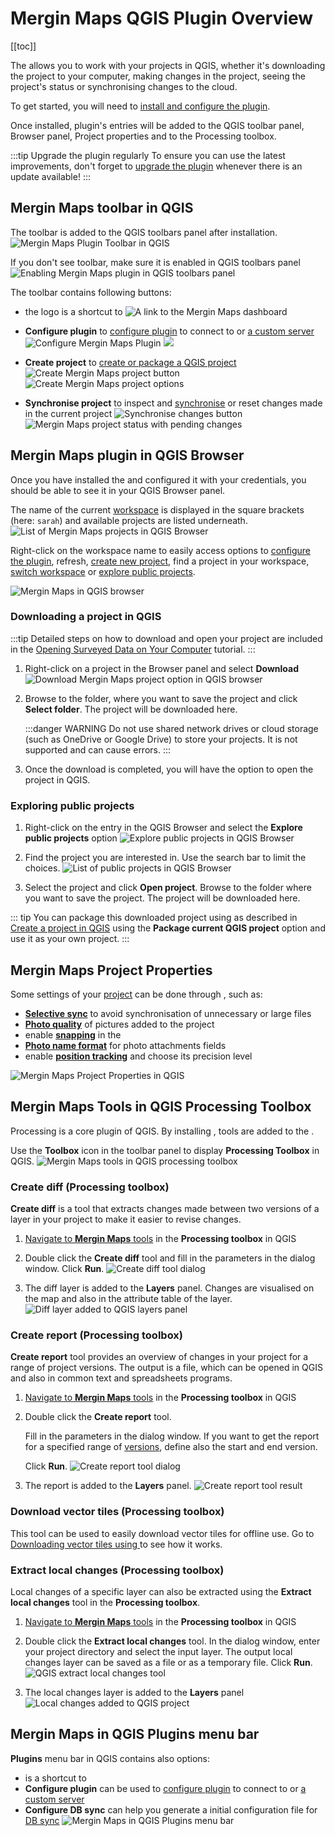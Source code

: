 # Mergin Maps QGIS Plugin Overview
[[toc]]

The <QGISPluginName /> allows you to work with your <MainPlatformNameLink /> projects in QGIS, whether it's downloading the project to your computer, making changes in the project, seeing the project's status or synchronising changes to the cloud. 

To get started, you will need to [install and configure the plugin](../../setup/install-mergin-maps-plugin-for-qgis/index.md). 

Once installed, plugin's entries will be added to the QGIS toolbar panel, Browser panel, Project properties and to the Processing toolbox.

:::tip Upgrade the plugin regularly
To ensure you can use the latest improvements, don't forget to [upgrade the plugin](../../setup/install-mergin-maps-plugin-for-qgis/#plugin-upgrade) whenever there is an update available!
:::

## Mergin Maps toolbar in QGIS
The <MainPlatformName /> toolbar is added to the QGIS toolbars panel after installation.
![Mergin Maps Plugin Toolbar in QGIS](../../setup/install-mergin-maps-plugin-for-qgis/mergin-toolbar.jpg "Mergin Maps Plugin Toolbar in QGIS")

If you don't see <MainPlatformName /> toolbar, make sure it is enabled in QGIS toolbars panel
![Enabling Mergin Maps plugin in QGIS toolbars panel](./enable-plugin.gif "Enabling Mergin Maps plugin in QGIS toolbars panel")

The toolbar contains following buttons:
- the <MainPlatformName />  logo is a shortcut to <AppDomainNameLink />
  ![A link to the Mergin Maps dashboard](./plugin-toolbar-logo.jpg "A link to the Mergin Maps dashboard")
  
- **Configure <MainPlatformName /> plugin** to [configure plugin](../../setup/install-mergin-maps-plugin-for-qgis/#plugin-configuration) to connect to <MainPlatformName /> or [a custom server](../plugin-multi-server-use/)
  ![Configure Mergin Maps Plugin](../../setup/install-mergin-maps-plugin-for-qgis/qgis-configure-mergin-plugin.jpg "Configure Mergin Maps Plugin")
  ![](./plugin-configure.jpg "")
  
- **Create <MainPlatformName /> project** to [create or package a QGIS project](../create-project/#create-a-project-in-qgis)
  ![Create Mergin Maps project button](./plugin-toolbar-create-project.jpg "Create Mergin Maps project button")
  ![Create Mergin Maps project options](../create-project/mergin_plugin_project_wizard_2.jpg "Create Mergin Maps project options")
    
- **Synchronise <MainPlatformName /> project** to inspect and [synchronise](../synchronisation/#synchronising-changes-in-qgis) or reset changes made in the current project
  ![Synchronise changes button](./plugin-toolbar-sync.jpg "Synchronise changes button")
  ![Mergin Maps project status with pending changes](./plugin-project-status.jpg "Mergin Maps project status with pending changes")


## Mergin Maps plugin in QGIS Browser

Once you have installed the <QGISPluginNameShort /> and configured it with your <MainPlatformNameLink /> credentials, you should be able to see it in your QGIS Browser panel. 

The name of the current [workspace](../workspaces/) is displayed in the square brackets (here: `sarah`) and available projects are listed underneath.
![List of Mergin Maps projects in QGIS Browser](./plugin-browser-projects.jpg "List of Mergin Maps projects in QGIS Browser")

Right-click on the workspace name to easily access options to [configure the plugin](../../setup/install-mergin-maps-plugin-for-qgis/#plugin-configuration), refresh, [create new project](../create-project/#create-a-project-in-qgis), find a project in your workspace, [switch workspace](../workspaces/#switch-workspaces-in-qgis) or [explore public projects](#exploring-public-projects).

![Mergin Maps in QGIS browser](./plugin-browser.jpg "Mergin Maps in QGIS browser")

### Downloading a project in QGIS

:::tip
Detailed steps on how to download and open your <MainPlatformNameLink /> project are included in the [Opening Surveyed Data on Your Computer](../../tutorials/opening-surveyed-data-on-your-computer/#locating-and-opening-your-project) tutorial.
:::

1. Right-click on a project in the Browser panel and select **Download**
   ![Download Mergin Maps project option in QGIS browser](../../tutorials/opening-surveyed-data-on-your-computer/qgis-download-project.jpg "Download Mergin Maps project option in QGIS browser")

2. Browse to the folder, where you want to save the project and click **Select folder**. The project will be downloaded here.

   :::danger WARNING
   Do not use shared network drives or cloud storage (such as OneDrive or Google Drive) to store your <MainPlatformName /> projects. It is not supported and can cause errors.
   :::

3. Once the download is completed, you will have the option to open the project in QGIS.

### Exploring public projects

1. Right-click on the <MainPlatformName /> entry in the QGIS Browser and select the **Explore public projects** option
   ![Explore public projects in QGIS Browser](./plugin-explore-public-projects.jpg "Explore public projects in QGIS Browser")

2. Find the project you are interested in. Use the search bar to limit the choices.
   ![List of public projects in QGIS Browser](./plugin-explore-public-projects-list.jpg "List of public projects in QGIS Browser")

3. Select the project and click **Open project**. Browse to the folder where you want to save the project. The project will be downloaded here.

::: tip
You can package this downloaded project using <QGISPluginName /> as described in [Create a project in QGIS](../create-project/#create-a-project-in-qgis) using the **Package current QGIS project** option and use it as your own <MainPlatformNameLink /> project.
:::


## Mergin Maps Project Properties
Some settings of your [<MainPlatformName /> project](../project/) can be done through <QGISHelp ver="latest" link="user_manual/introduction/qgis_configuration.html#project-properties" text="Project Properties" />, such as:
- [**Selective sync**](../selective_sync/) to avoid synchronisation of unnecessary or large files
- [**Photo quality**](../../gis/features/#photo-quality) of pictures added to the project
- enable [**snapping**](../../field/input_features/#snapping-features) in the <MobileAppNameShort />
- [**Photo name format**](../../gis/photo-names/) for photo attachments fields
- enable [**position tracking**](../../field/tracking/) and choose its precision level

![Mergin Maps Project Properties in QGIS](./qgis-mergin-maps-project-properties.jpg "Mergin Maps Project Properties in QGIS")

## Mergin Maps Tools in QGIS Processing Toolbox
Processing is a core plugin of QGIS. By installing <QGISPluginName />, <MainPlatformName /> tools are added to the  <QGISHelp ver="latest" link="user_manual//processing/intro.html" text="Processing Toolbox" />.

Use the **Toolbox** icon in the toolbar panel to display **Processing Toolbox** in QGIS.
![Mergin Maps tools in QGIS processing toolbox](./plugin-processing.jpg "Mergin Maps tools in QGIS processing toolbox")

### Create diff (Processing toolbox)
**Create diff** is a tool that extracts changes made between two versions of a layer in your <MainPlatformName /> project to make it easier to revise changes.

1. [Navigate to **Mergin Maps** tools](#mergin-maps-tools-in-qgis-processing-toolbox) in the **Processing toolbox** in QGIS

2. Double click the **Create diff** tool and fill in the parameters in the dialog window. Click **Run**.
   ![Create diff tool dialog](./plugin-create-diff.jpg "Create diff tool dialog")

3. The diff layer is added to the **Layers** panel. Changes are visualised on the map and also in the attribute table of the layer.
   ![Diff layer added to QGIS layers panel](./plugin-create-diff-map.jpg "Diff layer added to QGIS layers panel")


### Create report (Processing toolbox)
**Create report** tool provides an overview of changes in your <MainPlatformName /> project for a range of project versions. The output is a <NoSpellcheck id="CSV" /> file, which can be opened in QGIS and also in common text and spreadsheets programs.

1. [Navigate to **Mergin Maps** tools](#mergin-maps-tools-in-qgis-processing-toolbox) in the **Processing toolbox** in QGIS

2. Double click the **Create report** tool. 
   
   Fill in the parameters in the dialog window. If you want to get the report for a specified range of [versions](../project-details/), define also the start and end version. 

   Click **Run**.
   ![Create report tool dialog](./plugin-create-report.jpg "Create report tool dialog")

3. The report is added to the **Layers** panel.
   ![Create report tool result](./plugin-report.jpg "Create report tool result")

### Download vector tiles (Processing toolbox)
This tool can be used to easily download vector tiles for offline use. Go to [Downloading vector tiles using <QGISPluginName />](../../gis/settingup_background_map/#downloading-vector-tiles-using-mergin-maps-qgis-plugin) to see how it works.

### Extract local changes (Processing toolbox)
Local changes of a specific layer can also be extracted using the **Extract local changes** tool in the **Processing toolbox**.

1. [Navigate to **Mergin Maps** tools](#mergin-maps-tools-in-qgis-processing-toolbox)  in the **Processing toolbox** in QGIS

2. Double click the **Extract local changes** tool. In the dialog window, enter your project directory and select the input layer. The output local changes layer can be saved as a file or as a temporary file. Click **Run**.
   ![QGIS extract local changes tool](./plugin-extract-local-changes.jpg "QGIS extract local changes tool")

3. The local changes layer is added to the **Layers** panel
   ![Local changes added to QGIS project](./plugin-extract-local-changes-layer.jpg "Local changes added to QGIS project")

   
## Mergin Maps in QGIS Plugins menu bar
**Plugins** menu bar in QGIS contains also <MainPlatformName /> options:
- **<MainPlatformName />** is a shortcut to <AppDomainNameLink />
- **Configure <MainPlatformName /> plugin** can be used to [configure plugin](../../setup/install-mergin-maps-plugin-for-qgis/#plugin-configuration) to connect to <MainPlatformName /> or [a custom server](../plugin-multi-server-use/)
- **Configure DB sync** can help you generate a initial configuration file for [DB sync](../../dev/dbsync/)
![Mergin Maps in QGIS Plugins menu bar](./plugins-menu-bar.jpg "Mergin Maps in QGIS Plugins menu bar")
